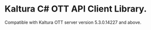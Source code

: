 # Kaltura C# OTT API Client Library.
Compatible with Kaltura OTT server version 5.3.0.14227 and above.

